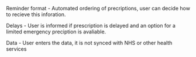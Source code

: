 Reminder format - Automated ordering of precriptions, user can decide how to recieve this inforation.

Delays - User is informed if prescription is delayed and an option for a limited emergency preciption is avaliable.

Data - User enters the data, it is not synced with NHS or other health services